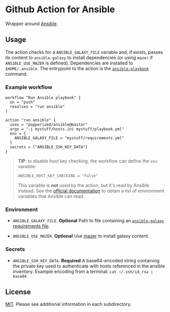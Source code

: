 # Github Action for Ansible

Wrapper around [Ansible](https://ansible.com).

## Usage

The action checks for a `ANSIBLE_GALAXY_FILE` variable and, if exists, 
passes its content to `ansible-galaxy` to install dependencies (or 
using `mazer` if `ANSIBLE_USE_MAZER` is defined). Dependencies are 
installed to `$HOME/.ansible`. The entrypoint to the action is the 
[`ansible-playbook`][playbook] command.

### Example workflow

```hcl
workflow "Run Ansible playbook" {
  on = "push"
  resolves = "run ansible"
}

action "run ansible" {
  uses = "popperized/ansible@master"
  args = "-i mystuff/hosts.ini mystuff/playbook.yml"
  env = {
    ANSIBLE_GALAXY_FILE = "mystuff/requirements.yml"
  }
  secrets = ["ANSIBLE_SSH_KEY_DATA"]
}
```

> **TIP**: to disable host key checking, the workflow can define the 
> `env` varaible:
>
>     ANSIBLE_HOST_KEY_CHECKING = "False"
>
> This variable is **not** used by the action, but it's read by 
> Ansible instead. See the [official documentation][docs] to obtain a 
> list of environment variables that Ansible can read.

### Environment

  * `ANSIBLE_GALAXY_FILE`. **Optional** Path to file containing an 
    [`ansible-galaxy` requirements file][galaxy].

  * `ANSIBLE_USE_MAZER`. **Optional** Use 
    [mazer](https://github.com/ansible/mazer) to install galaxy 
    content.

### Secrets

  * `ANSIBLE_SSH_KEY_DATA`. **Required** A base64-encoded string 
    containing the private key used to authenticate with hosts 
    referenced in the ansible inventory. Example encoding from a 
    terminal: `cat ~/.ssh/id_rsa | base64`

## License

[MIT](LICENSE). Please see additional information in each 
subdirectory.

[playbook]: https://docs.ansible.com/ansible/2.4/ansible-playbook.html
[docs]: https://docs.ansible.com/ansible/latest/reference_appendices/config.html#environment-variables
[galaxy]: https://github.com/ansible/ansible/blob/3b29b50/docs/docsite/rst/reference_appendices/galaxy.rst#installing-multiple-roles-from-a-file
